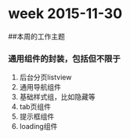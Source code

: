 # week 2015-11-30

##本周的工作主题
### 通用组件的封装，包括但不限于
1. 后台分页listview
2. 通用导航组件
3. 基础样式组，比如隐藏等
4. tab页组件
5. 提示框组件
6. loading组件

